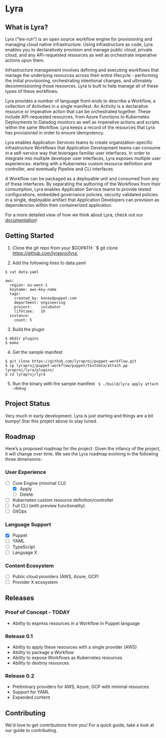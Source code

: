 # Lyra

## What is Lyra?
Lyra (“lee-ruh”) is an open source workflow engine for provisioning and managing cloud native infrastructure. Using infrastructure as code, Lyra enables you to declaratively provision and manage public cloud, private cloud, and any API-requested resources as well as orchestrate imperative actions upon them. 

Infrastructure management involves defining and executing workflows that manage the underlying resources across their entire lifecycle - performing the initial provisioning, orchestrating intentional changes, and ultimately decommissioning those resources.  Lyra is built to help manage all of these types of these workflows. 

Lyra provides a number of language front-ends to describe a Workflow, a collection of Activities in a single manifest. An Activity is a declarative resource or imperative action that can be orchestrated together. These include API-requested resources, from Azure Functions to Kubernetes Deployments to Datadog monitors as well as imperative actions and scripts within the same Workflow. Lyra keeps a record of the resources that Lyra has provisioned in order to ensure idempotency. 

Lyra enables Application Services teams to create organization-specific infrastructure Workflows that Application Development teams can consume in a self-service way that leverages familiar user interfaces. In order to integrate into multiple developer user interfaces, Lyra exposes multiple user experiences: starting with a Kubernetes custom resource definition and controller, and eventually Pipeline and CLI interfaces. 

A Workflow can be packaged as a deployable unit and consumed from any of these interfaces. By separating the authoring of the Workflows from their consumption, Lyra enables Application Service teams to provide tested configurations, embedded governance policies, security validated policies in a single, deployable artifact that Application Developers can provision as dependencies within their containerized application. 

For a more detailed view of how we think about Lyra, check out our [documentation](https://docs.google.com/document/d/1oJwg4LlolC3qlt0xG__xjrz16aYwEyOk8GqyNt5_Gdo/edit?usp=sharing)!


## Getting Started 
1. Clone the git repo from your $GOPATH: 
`$ git clone https://github.com/lyraproj/lyra`

2. Add the following lines to data.yaml
``` 
$ cat data.yaml 
 
aws:
  region: eu-west-1
  keyname: aws-key-name
  tags:
    created_by: kenaz@puppet.com
    department: engineering
    project:    incubator
    lifetime:   1h
  instance:
    count: 5
```
3. Build the plugin
```
$ mkdir plugins
$ make
```
4. Get the sample manifest
```
$ git clone https://github.com/lyraproj/puppet-workflow.git
$ cp lyraproj/puppet-workflow/puppet/testdata/attach.pp lyraproj/lyra/plugins/
$ cd lyraproj/lyra
```

5. Run the binary with the sample manifest
` $ ./build/lyra apply attach —debug`
 

## Project Status 
Very much in early development. Lyra is just starting and things are a bit bumpy! Star this project above to stay tuned. 

## Roadmap
Here’s a proposed roadmap for the project. Given the infancy of the project, it will change over time. We see the Lyra roadmap evolving in the following three dimensions: 

### User Experience
- [ ] Core Engine (minimal CLI) 
	- [x] Apply 
	- [ ] Delete
- [ ] Kubernetes custom resource definition/controller 
- [ ] Full CLI (with preview functionality)
- [ ] GitOps

### Language Support
- [x] Puppet 
- [ ] YAML
- [ ] TypeScript
- [ ] Language X

### Content Ecosystem
- [ ] Public cloud providers (AWS, Azure, GCP)
- [ ] Provider X ecosystem

## Releases
### Proof of Concept - TODAY
* Ability to express resources in a Workflow in Puppet language 

### Release 0.1 
* Ability to apply these resources with a single provider (AWS)
* Ability to package a Workflow 
* Ability to expose Workflows as Kubernetes resources
* Ability to destroy resources 

### Release 0.2 
* Preliminary providers for AWS, Azure, GCP with minimal resources
* Support for YAML
* Expanded content 

## Contributing
We'd love to get contributions from you! For a quick guide, take a look at our guide to contributing.


